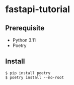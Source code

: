 # fastapi-tutorial

## Prerequisite
- Python 3.11
- Poetry

## Install
```
$ pip install poetry
$ poetry install --no-root
```